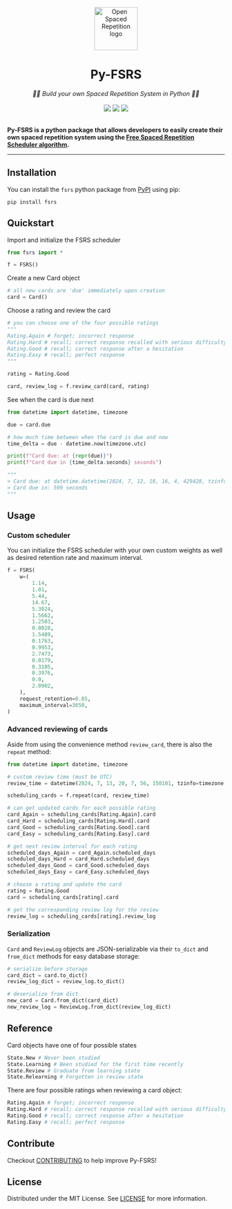 <div align="center">
  <img src="https://avatars.githubusercontent.com/u/96821265?s=200&v=4" height="100" alt="Open Spaced Repetition logo"/>
</div>
<div align="center">

# Py-FSRS

</div>
<div align="center">
  <em>🧠🔄 Build your own Spaced Repetition System in Python 🧠🔄   </em>
</div>
<br />
<div align="center" style="text-decoration: none;">
    <a href="https://pypi.org/project/fsrs/"><img src="https://img.shields.io/pypi/v/fsrs"></a>
    <a href="https://github.com/open-spaced-repetition/py-fsrs/blob/main/LICENSE" style="text-decoration: none;"><img src="https://img.shields.io/badge/License-MIT-brightgreen.svg"></a>
    <a href="https://github.com/psf/black" style="text-decoration: none;"><img src="https://img.shields.io/badge/code%20style-black-000000.svg"></a>
</div>
<br />


**Py-FSRS is a python package that allows developers to easily create their own spaced repetition system using the <a href="https://github.com/open-spaced-repetition/free-spaced-repetition-scheduler">Free Spaced Repetition Scheduler algorithm</a>.**


---


## Installation
You can install the `fsrs` python package from [PyPI](https://pypi.org/project/fsrs/) using pip:
```
pip install fsrs
```

## Quickstart

Import and initialize the FSRS scheduler

```python
from fsrs import *

f = FSRS()
```

Create a new Card object
```python
# all new cards are 'due' immediately upon creation
card = Card()
```

Choose a rating and review the card
```python
# you can choose one of the four possible ratings
"""
Rating.Again # forget; incorrect response
Rating.Hard # recall; correct response recalled with serious difficulty
Rating.Good # recall; correct response after a hesitation
Rating.Easy # recall; perfect response
"""

rating = Rating.Good

card, review_log = f.review_card(card, rating)
```

See when the card is due next
```python
from datetime import datetime, timezone

due = card.due

# how much time between when the card is due and now
time_delta = due - datetime.now(timezone.utc)

print(f"Card due: at {repr(due)}")
print(f"Card due in {time_delta.seconds} seconds")

"""
> Card due: at datetime.datetime(2024, 7, 12, 18, 16, 4, 429428, tzinfo=datetime.timezone.utc)
> Card due in: 599 seconds
"""
```

## Usage

### Custom scheduler

You can initialize the FSRS scheduler with your own custom weights as well as desired retention rate and maximum interval.

```python
f = FSRS(
    w=(
        1.14,
        1.01,
        5.44,
        14.67,
        5.3024,
        1.5662,
        1.2503,
        0.0028,
        1.5489,
        0.1763,
        0.9953,
        2.7473,
        0.0179,
        0.3105,
        0.3976,
        0.0,
        2.0902,
    ),
    request_retention=0.85,
    maximum_interval=3650,
)
```

### Advanced reviewing of cards

Aside from using the convenience method `review_card`, there is also the `repeat` method:

```python
from datetime import datetime, timezone

# custom review time (must be UTC)
review_time = datetime(2024, 7, 13, 20, 7, 56, 150101, tzinfo=timezone.utc)

scheduling_cards = f.repeat(card, review_time)

# can get updated cards for each possible rating
card_Again = scheduling_cards[Rating.Again].card
card_Hard = scheduling_cards[Rating.Hard].card
card_Good = scheduling_cards[Rating.Good].card
card_Easy = scheduling_cards[Rating.Easy].card

# get next review interval for each rating
scheduled_days_Again = card_Again.scheduled_days
scheduled_days_Hard = card_Hard.scheduled_days
scheduled_days_Good = card_Good.scheduled_days
scheduled_days_Easy = card_Easy.scheduled_days

# choose a rating and update the card
rating = Rating.Good
card = scheduling_cards[rating].card

# get the corresponding review log for the review
review_log = scheduling_cards[rating].review_log
```

### Serialization

`Card` and `ReviewLog` objects are JSON-serializable via their `to_dict` and `from_dict` methods for easy database storage:

```python
# serialize before storage
card_dict = card.to_dict()
review_log_dict = review_log.to_dict()

# deserialize from dict
new_card = Card.from_dict(card_dict)
new_review_log = ReviewLog.from_dict(review_log_dict)
```

## Reference

Card objects have one of four possible states
```python
State.New # Never been studied
State.Learning # Been studied for the first time recently
State.Review # Graduate from learning state
State.Relearning # Forgotten in review state
```

There are four possible ratings when reviewing a card object:
```python
Rating.Again # forget; incorrect response
Rating.Hard # recall; correct response recalled with serious difficulty
Rating.Good # recall; correct response after a hesitation
Rating.Easy # recall; perfect response
```

## Contribute

Checkout [CONTRIBUTING](CONTRIBUTING.md) to help improve Py-FSRS!

## License

Distributed under the MIT License. See [LICENSE](LICENSE) for more information.
